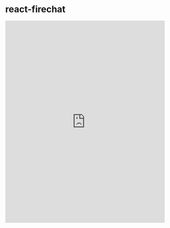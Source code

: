 # react-firechat

<iframe src="https://scribehow.com/embed/How_to_Sign_In_and_Out_of_React_Firechat__chJ4Lch2SF-QGy9aP4wO0Q?as=scrollable" width="100%" height="640" allowfullscreen frameborder="0"></iframe>
